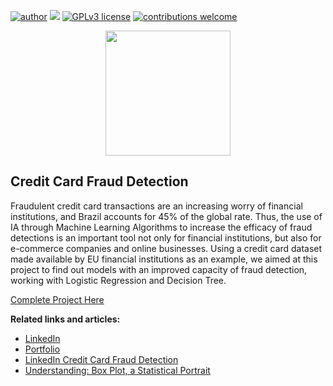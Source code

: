 [![author](https://img.shields.io/badge/author-rmilani-red.svg)](https://www.linkedin.com/in/rita-de-cassia-m-59ab7451/) [![](https://img.shields.io/badge/python-3.7+-blue.svg)](https://www.python.org/downloads/release/python-365/) [![GPLv3 license](https://img.shields.io/badge/License-GPLv3-blue.svg)](http://perso.crans.org/besson/LICENSE.html) [![contributions welcome](https://img.shields.io/badge/contributions-welcome-brightgreen.svg?style=flat)](https://github.com/rafaelnduarte/portfolio/issues)

<p align="center">
  <img src="https://media.istockphoto.com/photos/fraud-alert-concept-with-security-lock-on-fake-credit-cards-picture-id1307675090?b=1&k=20&m=1307675090&s=170667a&w=0&h=MR5AOIu9QvWVTEIRKPBQv-zoVKKN0LD_O5A3pwiDvBw="height=200px >
</p>


## Credit Card Fraud Detection
Fraudulent credit card transactions are an increasing worry of financial institutions, and Brazil accounts for 45% of the global rate. Thus, the use of IA through Machine Learning Algorithms to increase the efficacy of fraud detections is an important tool not only for financial institutions, but also for e-commerce companies and online businesses. Using a credit card dataset made available by EU financial institutions as an example, we aimed at this project to find out models with an improved capacity of fraud detection, working with Logistic Regression and Decision Tree.

[Complete Project Here](https://github.com/rita-milani/Credit_Card_Fraud_Detection/blob/main/Credit_Card_Fraud_Detection.ipynb)

**Related links and articles:**
* [LinkedIn](https://www.linkedin.com/in/rita-de-cassia-m-59ab7451/)
* [Portfolio](https://github.com/rita-milani)
* [LinkedIn Credit Card Fraud Detection](https://www.linkedin.com/pulse/credit-card-fraud-detection-rita-de-cassia-milani/?trackingId=qJ0KPz%2F7RGBLIE4YvDdk6g%3D%3D)
* [Understanding: Box Plot, a Statistical Portrait](https://medium.com/@rita.milani/understanding-box-plot-a-statistical-portrait-2181fdf01842)
